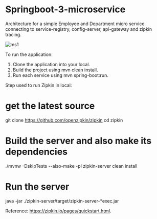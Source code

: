 # Springboot-3-microservice

Architecture for a simple Employee and Department micro service connecting to service-registry, config-server, api-gateway and zipkin tracing.

![ms1](https://github.com/Abinandan02/springboot-3-microservice/assets/82743546/f0b5160c-2de0-44c2-94d9-4bee4956c94b)

To run the application:
1. Clone the application into your local.
2. Build the project using mvn clean install.
3. Run each service using mvn spring-boot:run.

Step used to run Zipkin in local:

# get the latest source
git clone https://github.com/openzipkin/zipkin
cd zipkin
# Build the server and also make its dependencies
./mvnw -DskipTests --also-make -pl zipkin-server clean install
# Run the server
java -jar ./zipkin-server/target/zipkin-server-*exec.jar

Reference: https://zipkin.io/pages/quickstart.html.
